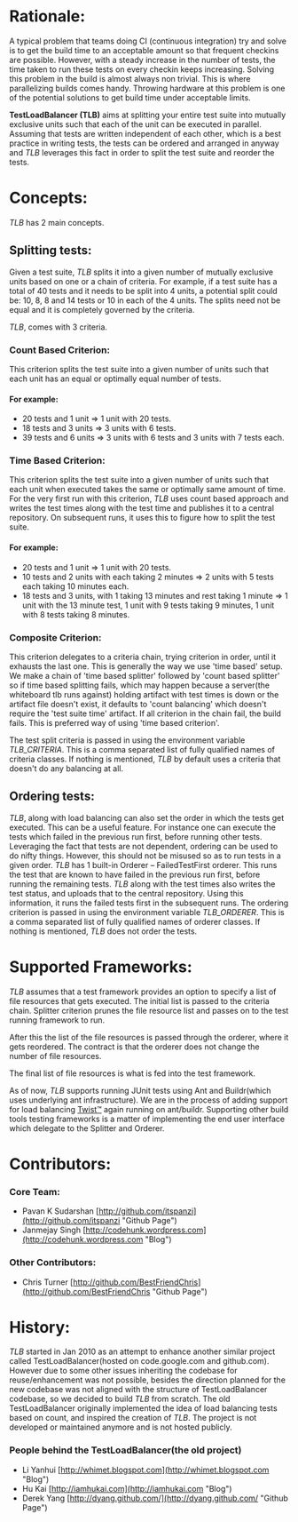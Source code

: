# Rationale:
A typical problem that teams doing CI (continuous integration) try and solve is to get the build time to an acceptable amount so that frequent checkins are possible. However, with a steady increase in the number of tests, the time taken to run these tests on every checkin keeps increasing. Solving this problem in the build is almost always non trivial. This is where parallelizing builds comes handy. Throwing hardware at this problem is one of the potential solutions to get build time under acceptable limits.

**TestLoadBalancer (TLB)** aims at splitting your entire test suite into mutually exclusive units such that each of the unit can be executed in parallel. Assuming that tests are written independent of each other, which is a best practice in writing tests, the tests can be ordered and arranged in anyway and *TLB* leverages this fact in order to split the test suite and reorder the tests.

# Concepts:
*TLB* has 2 main concepts.

## Splitting tests: 
Given a test suite, *TLB* splits it into a given number of mutually exclusive units based on one or a chain of criteria. For example, if a test suite has a total of 40 tests and it needs to be split into 4 units, a potential split could be: 10, 8, 8 and 14 tests or 10 in each of the 4 units. The splits need not be equal and it is completely governed by the criteria. 

*TLB*, comes with 3 criteria. 

### Count Based Criterion:
This criterion splits the test suite into a given number of units such that each unit has an equal or optimally equal number of tests.

#### For example: 
  * 20 tests and 1 unit => 1 unit with 20 tests.
  * 18 tests and 3 units => 3 units with 6 tests.
  * 39 tests and 6 units => 3 units with 6 tests and 3 units with 7 tests each. 

### Time Based Criterion:
This criterion splits the test suite into a given number of units such that each unit when executed takes the same or optimally same amount of time. For the very first run with this criterion, *TLB* uses count based approach and writes the test times along with the test time and publishes it to a central repository. On subsequent runs, it uses this to figure how to split the test suite. 

#### For example:
  * 20 tests and 1 unit => 1 unit with 20 tests.
  * 10 tests and 2 units with each taking 2 minutes => 2 units with 5 tests each taking 10 minutes each.
  * 18 tests and 3 units, with 1 taking 13 minutes and rest taking 1 minute => 1 unit with the 13 minute test, 1 unit with 9 tests taking 9 minutes, 1 unit with 8 tests taking 8 minutes. 

### Composite Criterion:
This criterion delegates to a criteria chain, trying criterion in order, until it exhausts the last one. This is generally the way we use 'time based' setup. We make a chain of 'time based splitter' followed by 'count based splitter' so if time based splitting fails, which may happen because a server(the whiteboard tlb runs against) holding artifact with test times is down or the artifact file doesn't exist, it defaults to 'count balancing' which doesn't require the 'test suite time' artifact. If all criterion in the chain fail, the build fails. This is preferred way of using 'time based criterion'.

The test split criteria is passed in using the environment variable *TLB_CRITERIA*. This is a comma separated list of fully qualified names of criteria classes. If nothing is mentioned, *TLB* by default uses a criteria that doesn't do any balancing at all. 

## Ordering tests:
  *TLB*, along with load balancing can also set the order in which the tests get executed. This can be a useful feature. For instance one can execute the tests which failed in the previous run first, before running other tests. Leveraging the fact that tests are not dependent, ordering can be used to do nifty things. However, this should not be misused so as to run tests in a given order.
 *TLB* has 1 built-in Orderer – FailedTestFirst orderer. This runs the test that are known to have failed in the previous run first, before running the remaining tests. *TLB* along with the test times also writes the test status, and uploads that to the central repository. Using this information, it runs the failed tests first in the subsequent runs.
  The ordering criterion is passed in using the environment variable *TLB_ORDERER*. This is a comma separated list of fully qualified names of orderer classes. If nothing is mentioned, *TLB* does not order the tests.

# Supported Frameworks:
 *TLB* assumes that a test framework provides an option to specify a list of file resources that gets executed. The initial list is passed to the criteria chain. Splitter criterion prunes the file resource list and passes on to the test running framework to run.

After this the list of the file resources is passed through the orderer, where it gets reordered. The contract is that the orderer does not change the number of file resources. 

The final list of file resources is what is fed into the test framework. 

As of now, *TLB* supports running JUnit tests using Ant and Buildr(which uses underlying ant infrastructure). We are in the process of adding support for load balancing [Twist™](http://www.thoughtworks-studios.com/agile-test-automation "ThoughtWorks Studios - Twist") again running on ant/buildr. Supporting other build tools testing frameworks is a matter of implementing the end user interface which delegate to the Splitter and Orderer.

# Contributors:
### Core Team:
  * Pavan K Sudarshan [http://github.com/itspanzi](http://github.com/itspanzi "Github Page")
  * Janmejay Singh [http://codehunk.wordpress.com](http://codehunk.wordpress.com "Blog")

### Other Contributors:
  * Chris Turner [http://github.com/BestFriendChris](http://github.com/BestFriendChris "Github Page")

# History:
  *TLB* started in Jan 2010 as an attempt to enhance another similar project called TestLoadBalancer(hosted on code.google.com and github.com). However due to some other issues inheriting the codebase for reuse/enhancement was not possible, besides the direction planned for the new codebase was not aligned with the structure of TestLoadBalancer codebase, so we decided to build *TLB* from scratch. The old TestLoadBalancer originally implemented the idea of load balancing tests based on count, and inspired the creation of *TLB*. The project is not developed or maintained anymore and is not hosted publicly. 

### People behind the TestLoadBalancer(the old project)
  * Li Yanhui [http://whimet.blogspot.com](http://whimet.blogspot.com "Blog")
  * Hu Kai [http://iamhukai.com](http://iamhukai.com "Blog")
  * Derek Yang [http://dyang.github.com/](http://dyang.github.com/ "Github Page")
